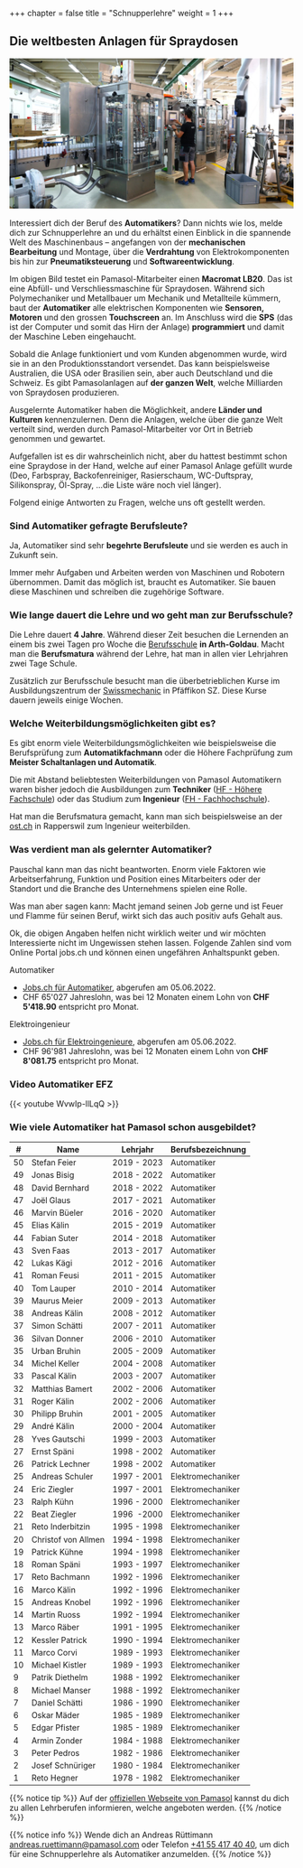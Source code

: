 +++
chapter = false
title = "Schnupperlehre"
weight = 1
+++

## Die weltbesten Anlagen für Spraydosen

![Aerosol Abfüllanlage testen](images/pamasol-employee-tests-machine.de.jpg)

Interessiert dich der Beruf des **Automatikers**? Dann nichts wie los, melde dich zur Schnupperlehre an und du erhältst einen Einblick in die spannende Welt des Maschinenbaus – angefangen von der **mechanischen Bearbeitung** und Montage, über die **Verdrahtung** von Elektrokomponenten bis hin zur **Pneumatiksteuerung** und **Softwareentwicklung**.

Im obigen Bild testet ein Pamasol-Mitarbeiter einen **Macromat LB20**. Das ist eine Abfüll- und Verschliessmaschine für Spraydosen. Während sich Polymechaniker und Metallbauer um Mechanik und Metallteile kümmern, baut der **Automatiker** alle elektrischen Komponenten wie **Sensoren, Motoren** und den grossen **Touchscreen** an. Im Anschluss wird die **SPS** (das ist der Computer und somit das Hirn der Anlage) **programmiert** und damit der Maschine Leben eingehaucht.

Sobald die Anlage funktioniert und vom Kunden abgenommen wurde, wird sie in an den Produktionsstandort versendet. Das kann beispielsweise Australien, die USA oder Brasilien sein, aber auch Deutschland und die Schweiz. Es gibt Pamasolanlagen auf **der ganzen Welt**, welche Milliarden von Spraydosen produzieren.

Ausgelernte Automatiker haben die Möglichkeit, andere **Länder und Kulturen** kennenzulernen. Denn die Anlagen, welche über die ganze Welt verteilt sind, werden durch Pamasol-Mitarbeiter vor Ort in Betrieb genommen und gewartet.

Aufgefallen ist es dir wahrscheinlich nicht, aber du hattest bestimmt schon eine Spraydose in der Hand, welche auf einer Pamasol Anlage gefüllt wurde (Deo, Farbspray, Backofenreiniger, Rasierschaum, WC-Duftspray, Silikonspray, Öl-Spray, ...die Liste wäre noch viel länger).

Folgend einige Antworten zu Fragen, welche uns oft gestellt werden.

### Sind Automatiker gefragte Berufsleute?

Ja, Automatiker sind sehr **begehrte Berufsleute** und sie werden es auch in Zukunft sein.

Immer mehr Aufgaben und Arbeiten werden von Maschinen und Robotern übernommen. Damit das möglich ist, braucht es Automatiker. Sie bauen diese Maschinen und schreiben die zugehörige Software.

### Wie lange dauert die Lehre und wo geht man zur Berufsschule?

Die Lehre dauert **4 Jahre**. Während dieser Zeit besuchen die Lernenden an einem bis zwei Tagen pro Woche die [Berufsschule](https://www.bbzg.ch/) **in Arth-Goldau**. Macht man die **Berufsmatura** während der Lehre, hat man in allen vier Lehrjahren zwei Tage Schule.

Zusätzlich zur Berufsschule besucht man die überbetrieblichen Kurse im Ausbildungszentrum der [Swissmechanic](https://sz.swissmechanic.ch/ausbildungszentrum) in Pfäffikon SZ. Diese Kurse dauern jeweils einige Wochen.

### Welche Weiterbildungsmöglichkeiten gibt es?

Es gibt enorm viele Weiterbildungsmöglichkeiten wie beispielsweise die Berufsprüfung zum **Automatikfachmann** oder die Höhere Fachprüfung zum **Meister Schaltanlagen und Automatik**.

Die mit Abstand beliebtesten Weiterbildungen von Pamasol Automatikern waren bisher jedoch die Ausbildungen zum **Techniker** ([HF - Höhere Fachschule](https://www.sbfi.admin.ch/sbfi/de/home/bildung/hbb/hoehere-fachschulen.html)) oder das Studium zum **Ingenieur** ([FH - Fachhochschule](https://www.sbfi.admin.ch/sbfi/de/home/hs/hochschulen/kantonale-hochschulen/fh-ph/die-fachhochschulen-der-schweiz.html)).

Hat man die Berufsmatura gemacht, kann man sich beispielsweise an der [ost.ch](https://www.ost.ch/de/) in Rapperswil zum Ingenieur weiterbilden.

### Was verdient man als gelernter Automatiker?

Pauschal kann man das nicht beantworten. Enorm viele Faktoren wie Arbeitserfahrung, Funktion und Position eines Mitarbeiters oder der Standort und die Branche des Unternehmens spielen eine Rolle.

Was man aber sagen kann: Macht jemand seinen Job gerne und ist Feuer und Flamme für seinen Beruf, wirkt sich das auch positiv aufs Gehalt aus.

Ok, die obigen Angaben helfen nicht wirklich weiter und wir möchten Interessierte nicht im Ungewissen stehen lassen. Folgende Zahlen sind vom Online Portal jobs.ch und können einen ungefähren Anhaltspunkt geben.

Automatiker
* [Jobs.ch für Automatiker](https://www.jobs.ch/de/lohn/?canton=ch&term=automatiker), abgerufen am 05.06.2022.
* CHF 65'027 Jahreslohn, was bei 12 Monaten einem Lohn von **CHF 5'418.90** entspricht pro Monat.

Elektroingenieur
* [Jobs.ch für Elektroingenieure](https://www.jobs.ch/de/lohn/?canton=ch&term=elektroingenieur), abgerufen am 05.06.2022.
* CHF 96'981 Jahreslohn, was bei 12 Monaten einem Lohn von **CHF 8'081.75** entspricht pro Monat.

### Video Automatiker EFZ

<div class="shadow">
  {{< youtube WvwIp-llLqQ >}}
</div>

### Wie viele Automatiker hat Pamasol schon ausgebildet?

| #  | Name                | Lehrjahr    | Berufsbezeichnung |
| -- | ------------------- | ----------- | ----------------- |
| 50 | Stefan Feier        | 2019 - 2023 | Automatiker       |
| 49 | Jonas Bisig         | 2018 - 2022 | Automatiker       |
| 48 | David Bernhard      | 2018 - 2022 | Automatiker       |
| 47 | Joël Glaus          | 2017 - 2021 | Automatiker       |
| 46 | Marvin Büeler       | 2016 - 2020 | Automatiker       |
| 45 | Elias Kälin         | 2015 - 2019 | Automatiker       |
| 44 | Fabian Suter        | 2014 - 2018 | Automatiker       |
| 43 | Sven Faas           | 2013 - 2017 | Automatiker       |
| 42 | Lukas Kägi          | 2012 - 2016 | Automatiker       |
| 41 | Roman Feusi         | 2011 - 2015 | Automatiker       |
| 40 | Tom Lauper          | 2010 - 2014 | Automatiker       |
| 39 | Maurus Meier        | 2009 - 2013 | Automatiker       |
| 38 | Andreas Kälin       | 2008 - 2012 | Automatiker       |
| 37 | Simon Schätti       | 2007 - 2011 | Automatiker       |
| 36 | Silvan Donner       | 2006 - 2010 | Automatiker       |
| 35 | Urban Bruhin        | 2005 - 2009 | Automatiker       |
| 34 | Michel Keller       | 2004 - 2008 | Automatiker       |
| 33 | Pascal Kälin        | 2003 - 2007 | Automatiker       |
| 32 | Matthias Bamert     | 2002 - 2006 | Automatiker       |
| 31 | Roger Kälin         | 2002 - 2006 | Automatiker       |
| 30 | Philipp Bruhin      | 2001 - 2005 | Automatiker       |
| 29 | André Kälin         | 2000 - 2004 | Automatiker       |
| 28 | Yves Gautschi       | 1999 - 2003 | Automatiker       |
| 27 | Ernst Späni         | 1998 - 2002 | Automatiker       |
| 26 | Patrick Lechner     | 1998 - 2002 | Automatiker       |
| 25 | Andreas Schuler     | 1997 - 2001 | Elektromechaniker |
| 24 | Eric Ziegler        | 1997 - 2001 | Elektromechaniker |
| 23 | Ralph Kühn          | 1996 - 2000 | Elektromechaniker |
| 22 | Beat Ziegler        | 1996  -2000 | Elektromechaniker |
| 21 | Reto Inderbitzin    | 1995 - 1998 | Elektromechaniker |
| 20 | Christof von Allmen | 1994 - 1998 | Elektromechaniker |
| 19 | Patrick Kühne       | 1994 - 1998 | Elektromechaniker |
| 18 | Roman Späni         | 1993 - 1997 | Elektromechaniker |
| 17 | Reto Bachmann       | 1992 - 1996 | Elektromechaniker |
| 16 | Marco Kälin         | 1992 - 1996 | Elektromechaniker |
| 15 | Andreas Knobel      | 1992 - 1996 | Elektromechaniker |
| 14 | Martin Ruoss        | 1992 - 1994 | Elektromechaniker |
| 13 | Marco Räber         | 1991 - 1995 | Elektromechaniker |
| 12 | Kessler Patrick     | 1990 - 1994 | Elektromechaniker |
| 11 | Marco Corvi         | 1989 - 1993 | Elektromechaniker |
| 10 | Michael Kistler     | 1989 - 1993 | Elektromechaniker |
| 9  | Patrik Diethelm     | 1988 - 1992 | Elektromechaniker |
| 8  | Michael Manser      | 1988 - 1992 | Elektromechaniker |
| 7  | Daniel Schätti      | 1986 - 1990 | Elektromechaniker |
| 6  | Oskar Mäder         | 1985 - 1989 | Elektromechaniker |
| 5  | Edgar Pfister       | 1985 - 1989 | Elektromechaniker |
| 4  | Armin Zonder        | 1984 - 1988 | Elektromechaniker |
| 3  | Peter Pedros        | 1982 - 1986 | Elektromechaniker |
| 2  | Josef Schnüriger    | 1980 - 1984 | Elektromechaniker |
| 1  | Reto Hegner         | 1978 - 1982 | Elektromechaniker |

{{% notice tip %}}
Auf der [offiziellen Webseite von Pamasol](https://www.pamasol.com/de/wer-wir-sind#lehrstellen#panel2084) kannst du dich zu allen Lehrberufen informieren, welche angeboten werden.
{{% /notice %}}

{{% notice info %}}
Wende dich an Andreas Rüttimann [andreas.ruettimann@pamasol.com](andreas.ruettimann@pamasol.com) oder Telefon [+41 55 417 40 40](tel:+41554174040), um dich für eine Schnupperlehre als Automatiker anzumelden.
{{% /notice %}}
